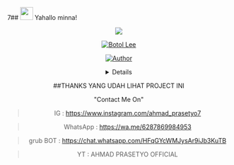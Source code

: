 7## <img src="https://github.com/TheDudeThatCode/TheDudeThatCode/blob/master/Assets/Hi.gif" width="29px"> Yahallo minna!
<p align="center">
<img src="https://user-images.githubusercontent.com/77515527/106854697-fce66b80-6678-11eb-905d-2b2e1d9bb973.jpg"
  </p>
<br>
  
  
 <p align="center">
 <a href="#"><img title="Botol Lee" src="https://img.shields.io/badge/Botol LoL-green?colorA=%23ff0000&colorB=%23017e40&style=for-the-badge"></a>
</p>
<p align="center">
<a href="https://github.com/Ahmad-Swat"><img title="Author" src="https://img.shields.io/badge/AUTHOR-Ahmad-blue.svg?style=for-the-badge&logo=github"></a>
</p>
<div align="center">
<details>
  
  >Bot ini sedang dalam masa pengembangan 
  
  >Banyak fitur yang masih error/bug
  
  >Belum ada APIkey
  >Cuman Vhtear
  </details>
  
  ##THANKS YANG UDAH LIHAT PROJECT INI
 
 <p align="center">
   "Contact Me On"
  <div align="center">
  
 
  
  > IG          : https://www.instagram.com/ahmad_prasetyo7
  
  > WhatsApp    : https://wa.me/6287869984953
  
  > grub BOT    : https://chat.whatsapp.com/HFqGYcWMJysAr9iJb3KuTB
 
  > YT          : AHMAD PRASETYO OFFICIAL
  
